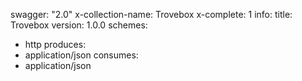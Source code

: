 swagger: "2.0"
x-collection-name: Trovebox
x-complete: 1
info:
  title: Trovebox
  version: 1.0.0
schemes:
- http
produces:
- application/json
consumes:
- application/json